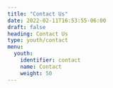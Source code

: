 ```yaml
---
title: "Contact Us"
date: 2022-02-11T16:53:55-06:00
draft: false
heading: Contact Us
type: youth/contact
menu:
  youth:
    identifier: contact
    name: Contact
    weight: 50
---
```

